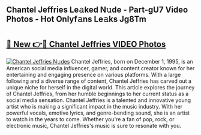 ## Chantel Jeffries Le𝚊ked N𝚞de - Part-gU7 Video Photos - Hot Onlyf𝚊ns Le𝚊ks Jg8Tm

# <h2><a href="http://ac53638.deff.icu/?id=Chantel+Jeffries">🔗 New 👉🔴 Chantel Jeffries VIDEO Photos</a></h2>

[![Chantel Jeffries N𝚞des](https://i.imgur.com/rIISA9y.gif)](http://ac53638.deff.icu/?id=Chantel+Jeffries)
Chantel Jeffries, born on December 1, 1995, is an American social media influencer, gamer, and content creator known for her entertaining and engaging presence on various platforms. With a large following and a diverse range of content, Chantel Jeffries has carved out a unique niche for herself in the digital world. This article explores the journey of Chantel Jeffries, from her humble beginnings to her current status as a social media sensation. Chantel Jeffries is a talented and innovative young artist who is making a significant impact in the music industry. With her powerful vocals, emotive lyrics, and genre-bending sound, she is an artist to watch in the years to come. Whether you're a fan of pop, rock, or electronic music, Chantel Jeffries's music is sure to resonate with you.
